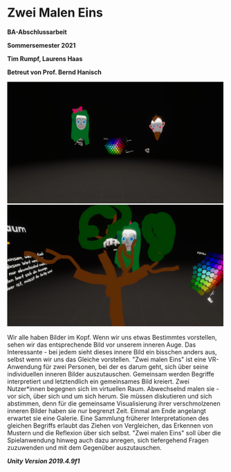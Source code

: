 # Zwei Malen Eins

**BA-Abschlussarbeit**

**Sommersemester 2021**

**Tim Rumpf, Laurens Haas**

**Betreut von Prof. Bernd Hanisch**

<img src="./img/ZweiMalenEins_02.png" width="500"/> <img src="./img/ZweiMalenEins_03.png" width="500"/> 



Wir alle haben Bilder im Kopf. Wenn wir uns etwas Bestimmtes vorstellen, sehen wir das entsprechende Bild vor unserem inneren Auge.
Das Interessante - bei jedem sieht dieses innere Bild ein bisschen anders aus, selbst wenn wir uns das Gleiche vorstellen.
"Zwei malen Eins" ist eine VR-Anwendung für zwei Personen, bei der es darum geht, sich über seine individuellen inneren Bilder auszutauschen.
Gemeinsam werden Begriffe interpretiert und letztendlich ein gemeinsames Bild kreiert.
Zwei Nutzer*innen begegnen sich im virtuellen Raum. Abwechselnd malen sie - vor sich, über sich und um sich herum. Sie müssen diskutieren und sich abstimmen, denn für die gemeinsame Visualisierung ihrer verschmolzenen inneren Bilder haben sie nur begrenzt Zeit. Einmal am Ende angelangt erwartet sie eine Galerie. Eine Sammlung früherer Interpretationen des gleichen Begriffs erlaubt das Ziehen von Vergleichen, das Erkennen von Mustern und die Reflexion über sich selbst. "Zwei malen Eins" soll über die Spielanwendung hinweg auch dazu anregen, sich tiefergehend Fragen zuzuwenden und mit dem Gegenüber auszutauschen.


**_Unity Version 2019.4.9f1_**
